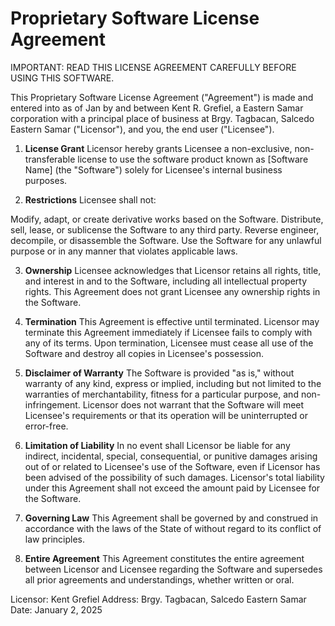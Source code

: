 # Proprietary Software License Agreement

IMPORTANT: READ THIS LICENSE AGREEMENT CAREFULLY BEFORE USING THIS SOFTWARE.

This Proprietary Software License Agreement ("Agreement") is made and entered into as of Jan by and between Kent R. Grefiel, a Eastern Samar corporation with a principal place of business at Brgy. Tagbacan, Salcedo Eastern Samar ("Licensor"), and you, the end user ("Licensee").

1. **License Grant**
Licensor hereby grants Licensee a non-exclusive, non-transferable license to use the software product known as [Software Name] (the "Software") solely for Licensee's internal business purposes.

2. **Restrictions**
Licensee shall not:

Modify, adapt, or create derivative works based on the Software.
Distribute, sell, lease, or sublicense the Software to any third party.
Reverse engineer, decompile, or disassemble the Software.
Use the Software for any unlawful purpose or in any manner that violates applicable laws.

3. **Ownership**
Licensee acknowledges that Licensor retains all rights, title, and interest in and to the Software, including all intellectual property rights. This Agreement does not grant Licensee any ownership rights in the Software.

4. **Termination**
This Agreement is effective until terminated. Licensor may terminate this Agreement immediately if Licensee fails to comply with any of its terms. Upon termination, Licensee must cease all use of the Software and destroy all copies in Licensee's possession.

5. **Disclaimer of Warranty**
The Software is provided "as is," without warranty of any kind, express or implied, including but not limited to the warranties of merchantability, fitness for a particular purpose, and non-infringement. Licensor does not warrant that the Software will meet Licensee's requirements or that its operation will be uninterrupted or error-free.

6. **Limitation of Liability**
In no event shall Licensor be liable for any indirect, incidental, special, consequential, or punitive damages arising out of or related to Licensee's use of the Software, even if Licensor has been advised of the possibility of such damages. Licensor's total liability under this Agreement shall not exceed the amount paid by Licensee for the Software.

7. **Governing Law**
This Agreement shall be governed by and construed in accordance with the laws of the State of  without regard to its conflict of law principles.

8. **Entire Agreement**
This Agreement constitutes the entire agreement between Licensor and Licensee regarding the Software and supersedes all prior agreements and understandings, whether written or oral.

Licensor: Kent Grefiel
Address: Brgy. Tagbacan, Salcedo Eastern Samar 
Date: January 2, 2025
